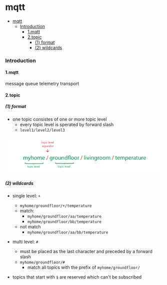 # mqtt

<!-- @import "[TOC]" {cmd="toc" depthFrom=1 depthTo=6 orderedList=false} -->
<!-- code_chunk_output -->

- [mqtt](#mqtt)
    - [Introduction](#introduction)
      - [1.mqtt](#1mqtt)
      - [2.topic](#2topic)
        - [(1) format](#1-format)
        - [(2) wildcards](#2-wildcards)

<!-- /code_chunk_output -->

### Introduction

#### 1.mqtt
message queue telemetry transport

#### 2.topic

##### (1) format
* one topic consistes of one or more topic level
  * every topic level is sperated by forward slash
  * `level1/level2/level3`

![](./imgs/mqtt_01.png)

##### (2) wildcards

* single level: `+`
  * `myhome/groundfloor/+/temperature`
  * match:
    * `myhome/groundfloor/aa/temperature`
    * `myhome/groundfloor/bb/temperature`
  * not match
    * `myhome/groundfloor/aa/bb/temperature`

* multi level: `#`
  * must be placed as the last character and preceded by a forward slash
  * `myhome/groundfloor/#`
    * match all topics with the prefix of `myhome/groundfloor/`

* topics that start with `$` are reserved which can't be subscribed
